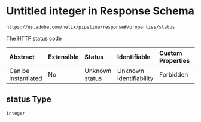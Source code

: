 # Untitled integer in Response Schema

```txt
https://ns.adobe.com/helix/pipeline/response#/properties/status
```

The HTTP status code

| Abstract            | Extensible | Status         | Identifiable            | Custom Properties | Additional Properties | Access Restrictions | Defined In                                                           |
| :------------------ | :--------- | :------------- | :---------------------- | :---------------- | :-------------------- | :------------------ | :------------------------------------------------------------------- |
| Can be instantiated | No         | Unknown status | Unknown identifiability | Forbidden         | Allowed               | none                | [response.schema.json*](response.schema.json "open original schema") |

## status Type

`integer`

